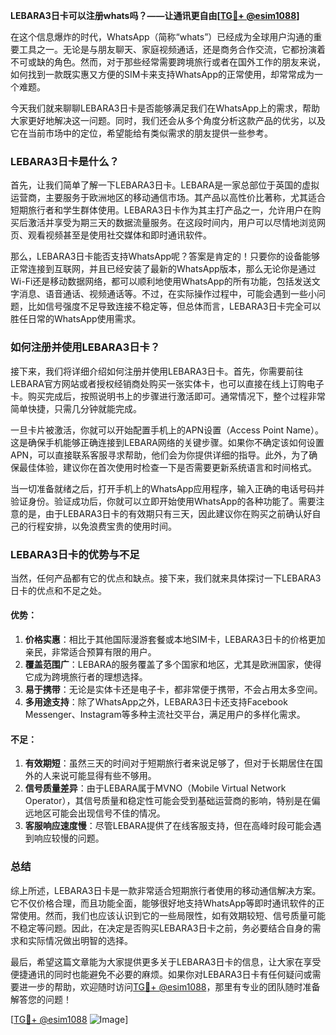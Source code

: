 **LEBARA3日卡可以注册whats吗？——让通讯更自由[[TG💪+ @esim1088](https://t.me/s/esim1088)]**

在这个信息爆炸的时代，WhatsApp（简称“whats”）已经成为全球用户沟通的重要工具之一。无论是与朋友聊天、家庭视频通话，还是商务合作交流，它都扮演着不可或缺的角色。然而，对于那些经常需要跨境旅行或者在国外工作的朋友来说，如何找到一款既实惠又方便的SIM卡来支持WhatsApp的正常使用，却常常成为一个难题。

今天我们就来聊聊LEBARA3日卡是否能够满足我们在WhatsApp上的需求，帮助大家更好地解决这一问题。同时，我们还会从多个角度分析这款产品的优劣，以及它在当前市场中的定位，希望能给有类似需求的朋友提供一些参考。

### LEBARA3日卡是什么？

首先，让我们简单了解一下LEBARA3日卡。LEBARA是一家总部位于英国的虚拟运营商，主要服务于欧洲地区的移动通信市场。其产品以高性价比著称，尤其适合短期旅行者和学生群体使用。LEBARA3日卡作为其主打产品之一，允许用户在购买后激活并享受为期三天的数据流量服务。在这段时间内，用户可以尽情地浏览网页、观看视频甚至是使用社交媒体和即时通讯软件。

那么，LEBARA3日卡能否支持WhatsApp呢？答案是肯定的！只要你的设备能够正常连接到互联网，并且已经安装了最新的WhatsApp版本，那么无论你是通过Wi-Fi还是移动数据网络，都可以顺利地使用WhatsApp的所有功能，包括发送文字消息、语音通话、视频通话等。不过，在实际操作过程中，可能会遇到一些小问题，比如信号强度不足导致连接不稳定等，但总体而言，LEBARA3日卡完全可以胜任日常的WhatsApp使用需求。

### 如何注册并使用LEBARA3日卡？

接下来，我们将详细介绍如何注册并使用LEBARA3日卡。首先，你需要前往LEBARA官方网站或者授权经销商处购买一张实体卡，也可以直接在线上订购电子卡。购买完成后，按照说明书上的步骤进行激活即可。通常情况下，整个过程非常简单快捷，只需几分钟就能完成。

一旦卡片被激活，你就可以开始配置手机上的APN设置（Access Point Name）。这是确保手机能够正确连接到LEBARA网络的关键步骤。如果你不确定该如何设置APN，可以直接联系客服寻求帮助，他们会为你提供详细的指导。此外，为了确保最佳体验，建议你在首次使用时检查一下是否需要更新系统语言和时间格式。

当一切准备就绪之后，打开手机上的WhatsApp应用程序，输入正确的电话号码并验证身份。验证成功后，你就可以立即开始使用WhatsApp的各种功能了。需要注意的是，由于LEBARA3日卡的有效期只有三天，因此建议你在购买之前确认好自己的行程安排，以免浪费宝贵的使用时间。

### LEBARA3日卡的优势与不足

当然，任何产品都有它的优点和缺点。接下来，我们就来具体探讨一下LEBARA3日卡的优点和不足之处。

#### 优势：

1. **价格实惠**：相比于其他国际漫游套餐或本地SIM卡，LEBARA3日卡的价格更加亲民，非常适合预算有限的用户。
2. **覆盖范围广**：LEBARA的服务覆盖了多个国家和地区，尤其是欧洲国家，使得它成为跨境旅行者的理想选择。
3. **易于携带**：无论是实体卡还是电子卡，都非常便于携带，不会占用太多空间。
4. **多用途支持**：除了WhatsApp之外，LEBARA3日卡还支持Facebook Messenger、Instagram等多种主流社交平台，满足用户的多样化需求。

#### 不足：

1. **有效期短**：虽然三天的时间对于短期旅行者来说足够了，但对于长期居住在国外的人来说可能显得有些不够用。
2. **信号质量差异**：由于LEBARA属于MVNO（Mobile Virtual Network Operator），其信号质量和稳定性可能会受到基础运营商的影响，特别是在偏远地区可能会出现信号不佳的情况。
3. **客服响应速度慢**：尽管LEBARA提供了在线客服支持，但在高峰时段可能会遇到响应较慢的问题。

### 总结

综上所述，LEBARA3日卡是一款非常适合短期旅行者使用的移动通信解决方案。它不仅价格合理，而且功能全面，能够很好地支持WhatsApp等即时通讯软件的正常使用。然而，我们也应该认识到它的一些局限性，如有效期较短、信号质量可能不稳定等问题。因此，在决定是否购买LEBARA3日卡之前，务必要结合自身的需求和实际情况做出明智的选择。

最后，希望这篇文章能为大家提供更多关于LEBARA3日卡的信息，让大家在享受便捷通讯的同时也能避免不必要的麻烦。如果你对LEBARA3日卡有任何疑问或需要进一步的帮助，欢迎随时访问[TG💪+ @esim1088](https://t.me/s/esim1088)，那里有专业的团队随时准备解答您的问题！

[[TG💪+ @esim1088](https://t.me/s/esim1088) ![Image](https://i.postimg.cc/4NQfJmqS/Snipaste-2025-05-13-00-14-12.png)]